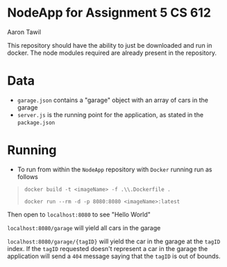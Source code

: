 # NodeApp for Assignment 5 CS 612
Aaron Tawil

This repository should have the ability to just be downloaded and run in docker. The node modules required are already present in the repository.

# Data
- `garage.json` contains a "garage" object with an array of cars in the garage
- `server.js` is the running point for the application, as stated in the `package.json`

# Running
- To run from within the `NodeApp` repository with `Docker` running run as follows
> `docker build -t <imageName> -f .\\.Dockerfile .`
>
> `docker run --rm -d -p 8080:8080 <imageName>:latest`

Then open to `localhost:8080` to see "Hello World"

`localhost:8080/garage` will yield all cars in the garage

`localhost:8080/garage/{tagID}` will yield the car in the garage at the `tagID` index. If the `tagID` requested doesn't represent a car in the garage the application will send a `404` message saying that the `tagID` is out of bounds.